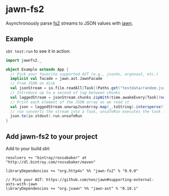 # jawn-fs2

Asynchronously parse [fs2](https://github.com/functional-streams-for-scala/fs2) streams
to JSON values with [jawn](https://github.com/non/jawn).

## Example

`sbt test:run` to see it in action:

```Scala
import jawnfs2._

object Example extends App {
  // Pick your favorite supported AST (e.g., json4s, argonaut, etc.)
  implicit val facade = jawn.ast.JawnFacade
  // From JSON on disk
  val jsonStream = io.file.readAll[Task](Paths.get("testdata/random.json"), 64)
  // Introduce up to a second of lag between chunks
  val laggedStream = jsonStream.chunks.zipWith(time.awakeEvery[Task](nextInt(1000).millis))((chunk, _) => chunk)
  // Print each element of the JSON array as we read it
  val json = laggedStream.unwrapJsonArray.map(_.toString).intersperse("\n").through(text.utf8Encode)
  // run converts the stream into a Task, unsafeRun executes the task for its effects
  json.to(io.stdout).run.unsafeRun
}
```

## Add jawn-fs2 to your project

Add to your build.sbt:

```
resolvers += "bintray/rossabaker" at "http://dl.bintray.com/rossabaker/maven"

libraryDependencies += "org.http4s" %% "jawn-fs2" % "0.9.0"

// Pick your AST: https://github.com/non/jawn#supporting-external-asts-with-jawn
libraryDependencies += "org.jsawn" %% "jawn-ast" % "0.10.1"
```
